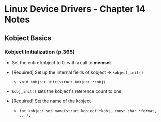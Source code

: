 # Linux Device Drivers - Chapter 14 Notes

## Kobject Basics

### Kobject Initialization (p.365)

- Set the entire kobject to 0, with a call to **memset**

- [Required] Set up the internal fields of kobject -> `kobject_init()`

  - `void kobject_init(struct kobject *kobj)`

- `kobj_init()` sets the kobject's reference count to one

- [Required] Set the name of the kobject

  - `int kobject_set_name(struct kobject *kobj, const char *format, ...);`

